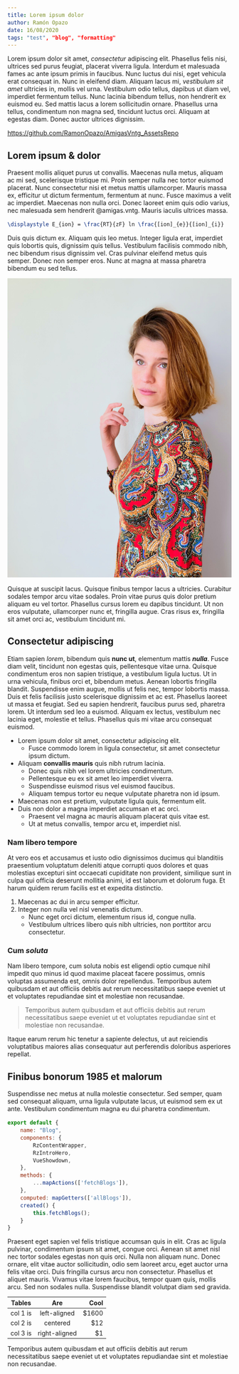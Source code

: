```yaml
---
title: Lorem ipsum dolor
author: Ramón Opazo
date: 16/08/2020
tags: "test", "blog", "formatting"
---
```


Lorem ipsum dolor sit amet, *consectetur* adipiscing elit. Phasellus felis nisi, ultrices sed purus feugiat, placerat viverra ligula. Interdum et malesuada fames ac ante ipsum primis in faucibus. Nunc luctus dui nisi, eget vehicula erat consequat in. Nunc in eleifend diam. Aliquam lacus mi, *vestibulum sit amet* ultricies in, mollis vel urna. Vestibulum odio tellus, dapibus ut diam vel, imperdiet fermentum tellus. Nunc lacinia bibendum tellus, non hendrerit ex euismod eu. Sed mattis lacus a lorem sollicitudin ornare. Phasellus urna tellus, condimentum non magna sed, tincidunt luctus orci. Aliquam at egestas diam. Donec auctor ultrices dignissim.

https://github.com/RamonOpazo/AmigasVntg_AssetsRepo

## Lorem ipsum & dolor

Praesent mollis aliquet purus ut convallis. Maecenas nulla metus, aliquam ac mi sed, scelerisque tristique mi. Proin semper nulla nec tortor euismod placerat. Nunc consectetur nisi et metus mattis ullamcorper. Mauris massa ex, efficitur ut dictum fermentum, fermentum at nunc. Fusce maximus a velit ac imperdiet. Maecenas non nulla orci. Donec laoreet enim quis odio varius, nec malesuada sem hendrerit @amigas.vntg. Mauris iaculis ultrices massa.

```latex
\displaystyle E_{ion} = \frac{RT}{zF} ln \frac{[ion]_{e}}{[ion]_{i}}
```

Duis quis dictum ex. Aliquam quis leo metus. Integer ligula erat, imperdiet quis lobortis quis, dignissim quis tellus. Vestibulum facilisis commodo nibh, nec bibendum risus dignissim vel. Cras pulvinar eleifend metus quis semper. Donec non semper eros. Nunc at magna at massa pharetra bibendum eu sed tellus.

![Ut enim ad minima veniam, quis nostrum exercitationem ullam corporis suscipit laboriosam, nisi ut aliquid ex ea commodi consequatur?](https://github.com/RamonOpazo/AmigasVntg_AssetsRepo/blob/master/images/home-01.jpg?raw=true)

Quisque at suscipit lacus. Quisque finibus tempor lacus a ultricies. Curabitur sodales tempor arcu vitae sodales. Proin vitae purus quis dolor pretium aliquam eu vel tortor. Phasellus cursus lorem eu dapibus tincidunt. Ut non eros vulputate, ullamcorper nunc et, fringilla augue. Cras risus ex, fringilla sit amet orci ac, vestibulum tincidunt mi.

## Consectetur __adipiscing__

Etiam sapien *lorem*, bibendum quis __nunc ut__, elementum mattis __*nulla*__. Fusce diam velit, tincidunt non egestas quis, pellentesque vitae urna. Quisque condimentum eros non sapien tristique, a vestibulum ligula luctus. Ut in urna vehicula, finibus orci et, bibendum metus. Aenean lobortis fringilla blandit. Suspendisse enim augue, mollis ut felis nec, tempor lobortis massa. Duis et felis facilisis justo scelerisque dignissim et ac est. Phasellus laoreet ut massa et feugiat. Sed eu sapien hendrerit, faucibus purus sed, pharetra lorem. Ut interdum sed leo a euismod. Aliquam ex lectus, vestibulum nec lacinia eget, molestie et tellus. Phasellus quis mi vitae arcu consequat euismod.

-   Lorem ipsum dolor sit amet, consectetur adipiscing elit.
    -   Fusce commodo lorem in ligula consectetur, sit amet consectetur ipsum dictum.
-   Aliquam __convallis mauris__ quis nibh rutrum lacinia.
    -   Donec quis nibh vel lorem ultricies condimentum.
    -   Pellentesque eu ex sit amet leo imperdiet viverra.
    -   Suspendisse euismod risus vel euismod faucibus.
    -   Aliquam tempus tortor eu neque vulputate pharetra non id ipsum.
-   Maecenas non est pretium, vulputate ligula quis, fermentum elit.
-   Duis non dolor a magna imperdiet accumsan et ac orci.
    -   Praesent vel magna ac mauris aliquam placerat quis vitae est.
    -   Ut at metus convallis, tempor arcu et, imperdiet nisl.

### Nam libero tempore

At vero eos et accusamus et iusto odio dignissimos ducimus qui blanditiis praesentium voluptatum deleniti atque corrupti quos dolores et quas molestias excepturi sint occaecati cupiditate non provident, similique sunt in culpa qui officia deserunt mollitia animi, id est laborum et dolorum fuga. Et harum quidem rerum facilis est et expedita distinctio. 

1.  Maecenas ac dui in arcu semper efficitur.
2.  Integer non nulla vel nisl venenatis dictum.
    -   Nunc eget orci dictum, elementum risus id, congue nulla.
    -   Vestibulum ultrices libero quis nibh ultricies, non porttitor arcu consectetur.

### Cum *soluta*

Nam libero tempore, cum soluta nobis est eligendi optio cumque nihil impedit quo minus id quod maxime placeat facere possimus, omnis voluptas assumenda est, omnis dolor repellendus. Temporibus autem quibusdam et aut officiis debitis aut rerum necessitatibus saepe eveniet ut et voluptates repudiandae sint et molestiae non recusandae.

>   Temporibus autem quibusdam et aut officiis debitis aut rerum necessitatibus saepe eveniet ut et voluptates repudiandae sint et molestiae non recusandae.

Itaque earum rerum hic tenetur a sapiente delectus, ut aut reiciendis voluptatibus maiores alias consequatur aut perferendis doloribus asperiores repellat.

## Finibus bonorum 1985 et malorum

Suspendisse nec metus at nulla molestie consectetur. Sed semper, quam sed consequat aliquam, urna ligula vulputate lacus, ut euismod sem ex ut ante. Vestibulum condimentum magna eu dui pharetra condimentum. 

```javascript
export default {
    name: "Blog",
    components: {
        RzContentWrapper,
        RzIntroHero,
        VueShowdown,
    },
    methods: {
        ...mapActions(['fetchBlogs']),
    },
    computed: mapGetters(['allBlogs']),
    created() {
        this.fetchBlogs();
    }
}
```

Praesent eget sapien vel felis tristique accumsan quis in elit. Cras ac ligula pulvinar, condimentum ipsum sit amet, congue orci. Aenean sit amet nisl nec tortor sodales egestas non quis orci. Nulla non aliquam nunc. Donec ornare, elit vitae auctor sollicitudin, odio sem laoreet arcu, eget auctor urna felis vitae orci. Duis fringilla cursus arcu non consectetur. Phasellus et aliquet mauris. Vivamus vitae lorem faucibus, tempor quam quis, mollis arcu. Sed non sodales nulla. Suspendisse blandit volutpat diam sed gravida.

| Tables   |      Are      |  Cool |
| -------- | :-----------: | ----: |
| col 1 is | left-aligned  | $1600 |
| col 2 is |   centered    |   $12 |
| col 3 is | right-aligned |    $1 |

Temporibus autem quibusdam et aut officiis debitis aut rerum necessitatibus saepe eveniet ut et voluptates repudiandae sint et molestiae non recusandae.
